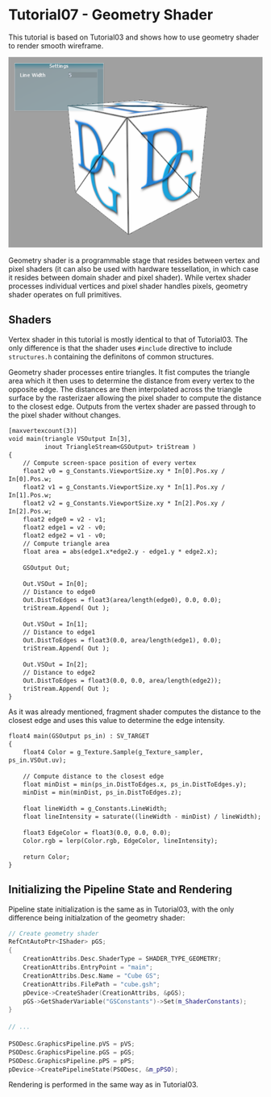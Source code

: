 # Tutorial07 - Geometry Shader

This tutorial is based on Tutorial03 and shows how to use geometry shader to render smooth wireframe.

![](Screenshot.png)

Geometry shader is a programmable stage that resides between vertex and pixel shaders (it can also 
be used with hardware tessellation, in which case it resides between domain shader and pixel shader). 
While vertex shader processes individual vertices and pixel shader handles pixels, geometry shader operates
on full primitives.

## Shaders

Vertex shader in this tutorial is mostly identical to that of Tutorial03. The only difference is that
the shader uses `#include` directive to include `structures.h` containing the definitons of common structures.

Geometry shader processes entire triangles. It fist computes the triangle area which it then uses to
determine the distance from every vertex to the opposite edge. The distances are then
interpolated across the triangle surface by the rasterizaer allowing the pixel shader to compute the distance
to the closest edge. Outputs from the vertex shader are passed through to the pixel shader
without changes.

```hlsl
[maxvertexcount(3)]
void main(triangle VSOutput In[3], 
          inout TriangleStream<GSOutput> triStream )
{
    // Compute screen-space position of every vertex
    float2 v0 = g_Constants.ViewportSize.xy * In[0].Pos.xy / In[0].Pos.w;
    float2 v1 = g_Constants.ViewportSize.xy * In[1].Pos.xy / In[1].Pos.w;
    float2 v2 = g_Constants.ViewportSize.xy * In[2].Pos.xy / In[2].Pos.w;
    float2 edge0 = v2 - v1;
    float2 edge1 = v2 - v0;
    float2 edge2 = v1 - v0;
    // Compute triangle area
    float area = abs(edge1.x*edge2.y - edge1.y * edge2.x);

    GSOutput Out;

    Out.VSOut = In[0];
    // Distance to edge0
    Out.DistToEdges = float3(area/length(edge0), 0.0, 0.0);
    triStream.Append( Out );

    Out.VSOut = In[1];
    // Distance to edge1
    Out.DistToEdges = float3(0.0, area/length(edge1), 0.0);
    triStream.Append( Out );

    Out.VSOut = In[2];
    // Distance to edge2
    Out.DistToEdges = float3(0.0, 0.0, area/length(edge2));
    triStream.Append( Out );
}
```

As it was already mentioned, fragment shader computes the distance to the 
closest edge and uses this value to determine the edge intensity.

```hlsl
float4 main(GSOutput ps_in) : SV_TARGET
{
    float4 Color = g_Texture.Sample(g_Texture_sampler, ps_in.VSOut.uv);
    
    // Compute distance to the closest edge
    float minDist = min(ps_in.DistToEdges.x, ps_in.DistToEdges.y);
    minDist = min(minDist, ps_in.DistToEdges.z);

    float lineWidth = g_Constants.LineWidth;
    float lineIntensity = saturate((lineWidth - minDist) / lineWidth);

    float3 EdgeColor = float3(0.0, 0.0, 0.0);
    Color.rgb = lerp(Color.rgb, EdgeColor, lineIntensity);

    return Color;
}
```

## Initializing the Pipeline State and Rendering

Pipeline state initialization is the same as in Tutorial03, with the only difference being
initialzation of the geometry shader:

```cpp
// Create geometry shader
RefCntAutoPtr<IShader> pGS;
{
    CreationAttribs.Desc.ShaderType = SHADER_TYPE_GEOMETRY;
    CreationAttribs.EntryPoint = "main";
    CreationAttribs.Desc.Name = "Cube GS";
    CreationAttribs.FilePath = "cube.gsh";
    pDevice->CreateShader(CreationAttribs, &pGS);
    pGS->GetShaderVariable("GSConstants")->Set(m_ShaderConstants);
}

// ...

PSODesc.GraphicsPipeline.pVS = pVS;
PSODesc.GraphicsPipeline.pGS = pGS;
PSODesc.GraphicsPipeline.pPS = pPS;
pDevice->CreatePipelineState(PSODesc, &m_pPSO);
```

Rendering is performed in the same way as in Tutorial03.